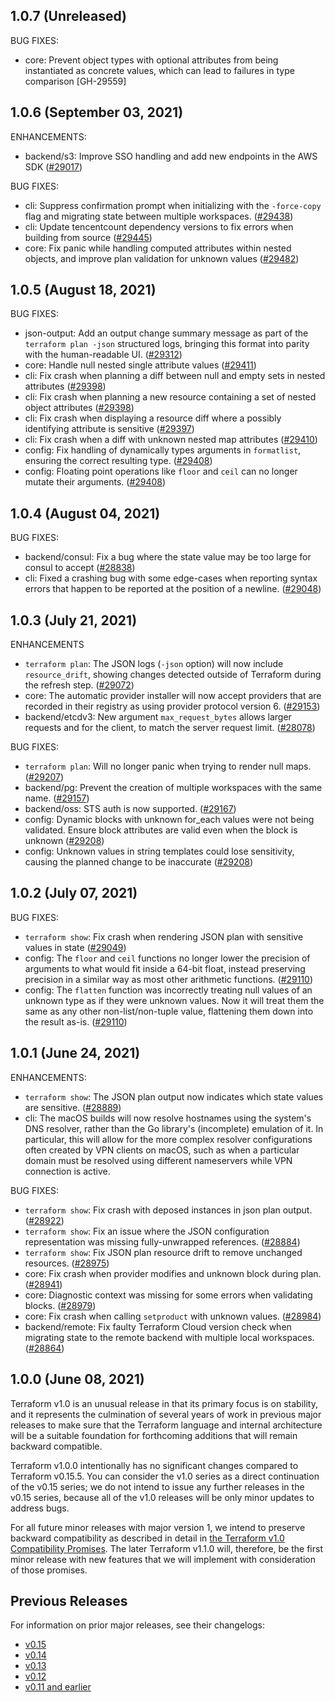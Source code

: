 ## 1.0.7 (Unreleased)

BUG FIXES:

* core: Prevent object types with optional attributes from being instantiated as concrete values, which can lead to failures in type comparison [GH-29559]

## 1.0.6 (September 03, 2021)

ENHANCEMENTS:

* backend/s3: Improve SSO handling and add new endpoints in the AWS SDK ([#29017](https://github.com/hashicorp/terraform/issues/29017))

BUG FIXES:

* cli: Suppress confirmation prompt when initializing with the `-force-copy` flag and migrating state between multiple workspaces. ([#29438](https://github.com/hashicorp/terraform/issues/29438))
* cli: Update tencentcount dependency versions to fix errors when building from source ([#29445](https://github.com/hashicorp/terraform/issues/29445))
* core: Fix panic while handling computed attributes within nested objects, and improve plan validation for unknown values ([#29482](https://github.com/hashicorp/terraform/issues/29482))

## 1.0.5 (August 18, 2021)

BUG FIXES:

* json-output: Add an output change summary message as part of the `terraform plan -json` structured logs, bringing this format into parity with the human-readable UI. ([#29312](https://github.com/hashicorp/terraform/issues/29312))
* core: Handle null nested single attribute values ([#29411](https://github.com/hashicorp/terraform/issues/29411))
* cli: Fix crash when planning a diff between null and empty sets in nested attributes ([#29398](https://github.com/hashicorp/terraform/issues/29398))
* cli: Fix crash when planning a new resource containing a set of nested object attributes ([#29398](https://github.com/hashicorp/terraform/issues/29398))
* cli: Fix crash when displaying a resource diff where a possibly identifying attribute is sensitive ([#29397](https://github.com/hashicorp/terraform/issues/29397))
* cli: Fix crash when a diff with unknown nested map attributes ([#29410](https://github.com/hashicorp/terraform/issues/29410))
* config: Fix handling of dynamically types arguments in `formatlist`, ensuring the correct resulting type. ([#29408](https://github.com/hashicorp/terraform/issues/29408))
* config: Floating point operations like `floor` and `ceil` can no longer mutate their arguments. ([#29408](https://github.com/hashicorp/terraform/issues/29408))

## 1.0.4 (August 04, 2021)


BUG FIXES:

* backend/consul: Fix a bug where the state value may be too large for consul to accept ([#28838](https://github.com/hashicorp/terraform/issues/28838))
* cli: Fixed a crashing bug with some edge-cases when reporting syntax errors that happen to be reported at the position of a newline. ([#29048](https://github.com/hashicorp/terraform/issues/29048))

## 1.0.3 (July 21, 2021)

ENHANCEMENTS

* `terraform plan`: The JSON logs (`-json` option) will now include `resource_drift`, showing changes detected outside of Terraform during the refresh step. ([#29072](https://github.com/hashicorp/terraform/issues/29072))
* core: The automatic provider installer will now accept providers that are recorded in their registry as using provider protocol version 6. ([#29153](https://github.com/hashicorp/terraform/issues/29153))
* backend/etcdv3: New argument `max_request_bytes` allows larger requests and for the client, to match the server request limit. ([#28078](https://github.com/hashicorp/terraform/issues/28078))

BUG FIXES:

* `terraform plan`: Will no longer panic when trying to render null maps. ([#29207](https://github.com/hashicorp/terraform/issues/29207))
* backend/pg: Prevent the creation of multiple workspaces with the same name. ([#29157](https://github.com/hashicorp/terraform/issues/29157))
* backend/oss: STS auth is now supported. ([#29167](https://github.com/hashicorp/terraform/issues/29167))
* config: Dynamic blocks with unknown for_each values were not being validated. Ensure block attributes are valid even when the block is unknown ([#29208](https://github.com/hashicorp/terraform/issues/29208))
* config: Unknown values in string templates could lose sensitivity, causing the planned change to be inaccurate ([#29208](https://github.com/hashicorp/terraform/issues/29208))

## 1.0.2 (July 07, 2021)

BUG FIXES:

* `terraform show`: Fix crash when rendering JSON plan with sensitive values in state ([#29049](https://github.com/hashicorp/terraform/issues/29049))
* config: The `floor` and `ceil` functions no longer lower the precision of arguments to what would fit inside a 64-bit float, instead preserving precision in a similar way as most other arithmetic functions. ([#29110](https://github.com/hashicorp/terraform/issues/29110))
* config: The `flatten` function was incorrectly treating null values of an unknown type as if they were unknown values. Now it will treat them the same as any other non-list/non-tuple value, flattening them down into the result as-is. ([#29110](https://github.com/hashicorp/terraform/issues/29110))

## 1.0.1 (June 24, 2021)

ENHANCEMENTS:

* `terraform show`: The JSON plan output now indicates which state values are sensitive. ([#28889](https://github.com/hashicorp/terraform/issues/28889))
* cli: The macOS builds will now resolve hostnames using the system's DNS resolver, rather than the Go library's (incomplete) emulation of it. In particular, this will allow for the more complex resolver configurations often created by VPN clients on macOS, such as when a particular domain must be resolved using different nameservers while VPN connection is active.

BUG FIXES:

* `terraform show`: Fix crash with deposed instances in json plan output. ([#28922](https://github.com/hashicorp/terraform/issues/28922))
* `terraform show`: Fix an issue where the JSON configuration representation was missing fully-unwrapped references. ([#28884](https://github.com/hashicorp/terraform/issues/28884))
* `terraform show`: Fix JSON plan resource drift to remove unchanged resources. ([#28975](https://github.com/hashicorp/terraform/issues/28975))
* core: Fix crash when provider modifies and unknown block during plan. ([#28941](https://github.com/hashicorp/terraform/issues/28941))
* core: Diagnostic context was missing for some errors when validating blocks. ([#28979](https://github.com/hashicorp/terraform/issues/28979))
* core: Fix crash when calling `setproduct` with unknown values. ([#28984](https://github.com/hashicorp/terraform/issues/28984))
* backend/remote: Fix faulty Terraform Cloud version check when migrating state to the remote backend with multiple local workspaces. ([#28864](https://github.com/hashicorp/terraform/issues/28864))

## 1.0.0 (June 08, 2021)

Terraform v1.0 is an unusual release in that its primary focus is on stability, and it represents the culmination of several years of work in previous major releases to make sure that the Terraform language and internal architecture will be a suitable foundation for forthcoming additions that will remain backward compatible.

Terraform v1.0.0 intentionally has no significant changes compared to Terraform v0.15.5. You can consider the v1.0 series as a direct continuation of the v0.15 series; we do not intend to issue any further releases in the v0.15 series, because all of the v1.0 releases will be only minor updates to address bugs.

For all future minor releases with major version 1, we intend to preserve backward compatibility as described in detail in [the Terraform v1.0 Compatibility Promises](https://www.terraform.io/docs/language/v1-compatibility-promises.html). The later Terraform v1.1.0 will, therefore, be the first minor release with new features that we will implement with consideration of those promises.

## Previous Releases

For information on prior major releases, see their changelogs:

* [v0.15](https://github.com/hashicorp/terraform/blob/v0.15/CHANGELOG.md)
* [v0.14](https://github.com/hashicorp/terraform/blob/v0.14/CHANGELOG.md)
* [v0.13](https://github.com/hashicorp/terraform/blob/v0.13/CHANGELOG.md)
* [v0.12](https://github.com/hashicorp/terraform/blob/v0.12/CHANGELOG.md)
* [v0.11 and earlier](https://github.com/hashicorp/terraform/blob/v0.11/CHANGELOG.md)
